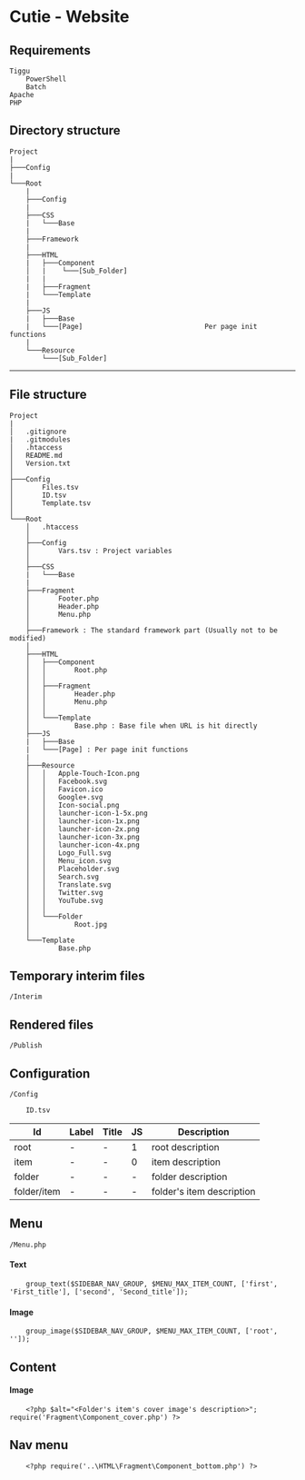 Cutie - Website
===============

Requirements
------------

	Tiggu
		PowerShell
		Batch
	Apache
	PHP
	
Directory structure
-------------------
	Project
	|
	├───Config
	|
	└───Root
	    |
	    ├───Config
	    |
	    ├───CSS
	    |   └───Base
	    |
	    ├───Framework
	    |
	    ├───HTML
	    |   ├───Component
	    │   |    └───[Sub_Folder]
	    |   |
	    |   ├───Fragment
	    |   └───Template
	    |
	    ├───JS
	    |   ├───Base
	    |   └───[Page]								Per page init functions
	    |
	    └───Resource
	        └───[Sub_Folder]
	

-------------------------------------------------------------------

File structure
-----------------------------
	Project
	|
	│   .gitignore
	|   .gitmodules
	│   .htaccess
	│   README.md
	│   Version.txt
	│
	├───Config
	│       Files.tsv
	│       ID.tsv
	│       Template.tsv
	│
	└───Root
	    │   .htaccess
	    │
	    ├───Config
	    │       Vars.tsv : Project variables
	    │
	    ├───CSS
	    |   └───Base
	    |
	    ├───Fragment
	    │       Footer.php
	    │       Header.php
	    │       Menu.php
	    │
	    ├───Framework : The standard framework part (Usually not to be modified)
	    │
	    ├───HTML
	    │   ├───Component
	    │   │       Root.php
	    │   │
	    │   ├───Fragment
	    │   │       Header.php
	    │   │       Menu.php
	    │   │
	    │   └───Template
	    │           Base.php : Base file when URL is hit directly
	    ├───JS
	    |   ├───Base
	    |   └───[Page] : Per page init functions
	    |
	    ├───Resource
	    │   │   Apple-Touch-Icon.png
	    │   │   Facebook.svg
	    │   │   Favicon.ico
	    │   │   Google+.svg
	    │   │   Icon-social.png
	    │   │   launcher-icon-1-5x.png
	    │   │   launcher-icon-1x.png
	    │   │   launcher-icon-2x.png
	    │   │   launcher-icon-3x.png
	    │   │   launcher-icon-4x.png
	    │   │   Logo_Full.svg
	    │   │   Menu_icon.svg
	    │   │   Placeholder.svg
	    │   │   Search.svg
	    │   │   Translate.svg
	    │   │   Twitter.svg
	    │   │   YouTube.svg
	    │   │
	    │   └───Folder
	    │           Root.jpg
	    │
	    └───Template
	            Base.php


Temporary interim files
-----------------------
	/Interim

Rendered files
--------------
	/Publish

Configuration
-------------

	/Config
		
		ID.tsv
		
Id | Label | Title | JS | Description
-- | ----- | ----- | -- | -----------
root | - | - | 1 | root description
item | - | - | 0 | item description
folder | - | - | - | folder description
folder/item | - | - | - | folder's item description
	
Menu
----
	
	/Menu.php

#### Text
		group_text($SIDEBAR_NAV_GROUP, $MENU_MAX_ITEM_COUNT, ['first', 'First_title'], ['second', 'Second_title']);
		
#### Image

		group_image($SIDEBAR_NAV_GROUP, $MENU_MAX_ITEM_COUNT, ['root', '']);
		

Content
-------

#### Image
		<?php $alt="<Folder's item's cover image's description>"; require('Fragment\Component_cover.php') ?>

Nav menu
--------
		<?php require('..\HTML\Fragment\Component_bottom.php') ?>
